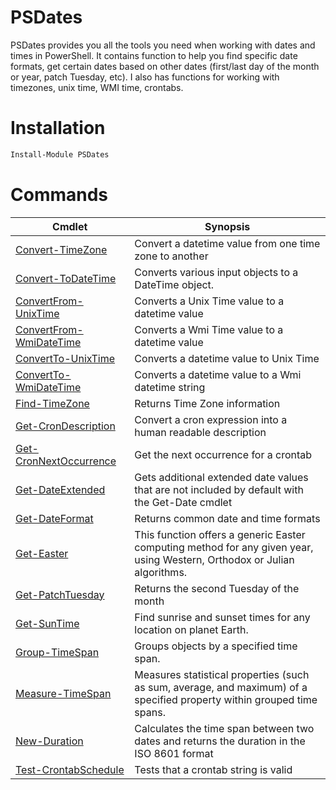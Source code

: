 # PSDates

PSDates provides you all the tools you need when working with dates and times in PowerShell. It contains function to help you find specific date formats, get certain dates based on other dates (first/last day of the month or year, patch Tuesday, etc). I also has functions for working with timezones, unix time, WMI time, crontabs. 

# Installation

```powershell
Install-Module PSDates
```

# Commands

| Cmdlet | Synopsis |
| ------ | -------- |
| [Convert-TimeZone](docs/Convert-TimeZone.md) | Convert a datetime value from one time zone to another |
| [Convert-ToDateTime](docs/Convert-ToDateTime.md) | Converts various input objects to a DateTime object. |
| [ConvertFrom-UnixTime](docs/ConvertFrom-UnixTime.md) | Converts a Unix Time value to a datetime value |
| [ConvertFrom-WmiDateTime](docs/ConvertFrom-WmiDateTime.md) | Converts a Wmi Time value to a datetime value |
| [ConvertTo-UnixTime](docs/ConvertTo-UnixTime.md) | Converts a datetime value to Unix Time |
| [ConvertTo-WmiDateTime](docs/ConvertTo-WmiDateTime.md) | Converts a datetime value to a Wmi datetime string |
| [Find-TimeZone](docs/Find-TimeZone.md) | Returns Time Zone information |
| [Get-CronDescription](docs/Get-CronDescription.md) | Convert a cron expression into a human readable description |
| [Get-CronNextOccurrence](docs/Get-CronNextOccurrence.md) | Get the next occurrence for a crontab |
| [Get-DateExtended](docs/Get-DateExtended.md) | Gets additional extended date values that are not included by default with the Get-Date cmdlet |
| [Get-DateFormat](docs/Get-DateFormat.md) | Returns common date and time formats |
| [Get-Easter](docs/Get-Easter.md) | This function offers a generic Easter computing method for any given year, using Western, Orthodox or Julian algorithms. |
| [Get-PatchTuesday](docs/Get-PatchTuesday.md) | Returns the second Tuesday of the month |
| [Get-SunTime](docs/Get-SunTime.md) | Find sunrise and sunset times for any location on planet Earth. |
| [Group-TimeSpan](docs/Group-TimeSpan.md) | Groups objects by a specified time span. |
| [Measure-TimeSpan](docs/Measure-TimeSpan.md) | Measures statistical properties (such as sum, average, and maximum) of a specified property within grouped time spans. |
| [New-Duration](docs/New-Duration.md) | Calculates the time span between two dates and returns the duration in the ISO 8601 format |
| [Test-CrontabSchedule](docs/Test-CrontabSchedule.md) | Tests that a crontab string is valid |

